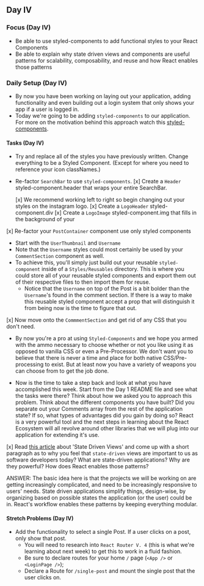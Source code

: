 ## Day IV

### Focus (Day IV)

- Be able to use styled-components to add functional styles to your React Components
- Be able to explain why state driven views and components are useful patterns for scalability, composability, and reuse and how React enables those patterns

### Daily Setup (Day IV)

- By now you have been working on laying out your application, adding functionality and even building out a login system that only shows your app if a user is logged in.
- Today we're going to be adding `styled-components` to our application. For more on the motivation behind this approach watch this [styled-components](https://youtu.be/bIK2NwoK9xk).

#### Tasks (Day IV)

- Try and replace all of the styles you have previously written. Change everything to be a Styled Component. (Except for where you need to reference your icon classNames.)

- Re-factor `SearchBar` to use `styled-components`.
  [x] Create a `Header` styled-component.header that wraps your entire SearchBar.

  [x] We recommend working left to right so begin changing out your styles on the instagram logo.
  [x] Create a `LogoHeader` styled-component.div
  [x] Create a `LogoImage` styled-component.img that fills in the background of your

[x] Re-factor your `PostContainer` component use only styled components

  - Start with the `UserThumbnail` and `Username`
  - Note that the `Username` styles could most certainly be used by your `CommentSection` component as well.
  - To achieve this, you'll simply just build out your reusable `styled-component` inside of a `Styles/Reusables` directory. This is where you could store all of your reusable styled components and export them out of their respective files to then import them for reuse.
    - Notice that the `Username` on top of the Post is a bit bolder than the `Username`'s found in the comment section. If there is a way to make this reusable styled component accept a prop that will distinguish it from being now is the time to figure that out.

[x] Now move onto the `CommmentSection` and get rid of any CSS that you don't need.
- By now you're a pro at using `Styled-Components` and we hope you armed with the ammo necessary to choose whether or not you like using it as opposed to vanilla CSS or even a Pre-Processor. We don't want you to believe that there is never a time and place for both native CSS/Pre-processing to exist. But at least now you have a variety of weapons you can choose from to get the job done.

- Now is the time to take a step back and look at what you have accomplished this week. Start from the Day 1 README file and see what the tasks were there? Think about how we asked you to approach this problem. Think about the different components you have built? Did you separate out your Comments array from the rest of the application state? If so, what types of advantages did you gain by doing so? React is a very powerful tool and the next steps in learning about the React Ecosystem will all revolve around other libraries that we will plug into our application for extending it's use.

[x] Read [this article](https://dev.to/nimmo/state-driven-development-for-user-interfaces-part-1-an-introduction-27f1) about 'State Driven Views' and come up with a short paragraph as to why you feel that `state-driven` views are important to us as software developers today? What are state-driven applications? Why are they powerful? How does React enables those patterns?

  ANSWER: The basic idea here is that the projects we will be working on are getting increasingly complicated, and need to be increasingly responsive to users' needs. State driven applications simplify things, design-wise, by organizing based on possible states the application (or the user) could be in. React's workflow enables these patterns by keeping everything modular.

#### Stretch Problems (Day IV)

- Add the functionality to select a single Post. If a user clicks on a post, only show that post.
  - You will need to research into `React Router V. 4` (this is what we're learning about next week) to get this to work in a fluid fashion.
  - Be sure to declare routes for your home `/` page (`<App />` or `<LoginPage />`);
  - Declare a Route for `/single-post` and mount the single post that the user clicks on.
